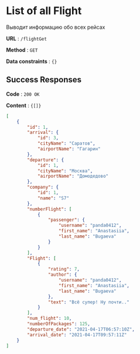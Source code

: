 # List of all Flight

Выводит информацию обо всех рейсах

**URL** : `/flightGet`

**Method** : `GET`

**Data constraints** : `{}`

## Success Responses

**Code** : `200 OK`

**Content** : `{[]}`

```json
[
    {
        "id": 1,
        "arrival": {
            "id": 3,
            "cityName": "Саратов",
            "airportName": "Гагарин"
        },
        "departure": {
            "id": 1,
            "cityName": "Москва",
            "airportName": "Домодедово"
        },
        "company": {
            "id": 1,
            "name": "S7"
        },
        "numberFlight": [
            {
                "passenger": {
                    "username": "panda0412",
                    "first_name": "Anastasiia",
                    "last_name": "Bugaeva"
                }
            }
        ],
        "Flight": [
            {
                "rating": 7,
                "author": {
                    "username": "panda0412",
                    "first_name": "Anastasiia",
                    "last_name": "Bugaeva"
                },
                "text": "Всё супер! Ну почти.."
            }
        ],
        "num_flight": 10,
        "numberOfPackages": 125,
        "departure_date": "2021-04-17T06:57:10Z",
        "arrival_date": "2021-04-17T09:57:11Z"
    }
]
```
